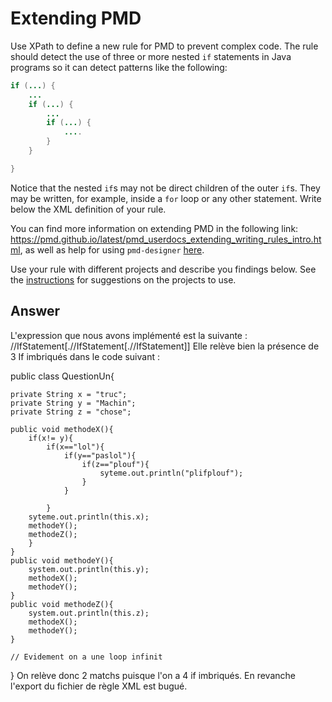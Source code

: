 # Extending PMD

Use XPath to define a new rule for PMD to prevent complex code. The rule should detect the use of three or more nested `if` statements in Java programs so it can detect patterns like the following:

```Java
if (...) {
    ...
    if (...) {
        ...
        if (...) {
            ....
        }
    }

}
```
Notice that the nested `if`s may not be direct children of the outer `if`s. They may be written, for example, inside a `for` loop or any other statement.
Write below the XML definition of your rule.

You can find more information on extending PMD in the following link: https://pmd.github.io/latest/pmd_userdocs_extending_writing_rules_intro.html, as well as help for using `pmd-designer` [here](https://github.com/selabs-ur1/VV-TP2/blob/master/exercises/designer-help.md).

Use your rule with different projects and describe you findings below. See the [instructions](../sujet.md) for suggestions on the projects to use.

## Answer

L'expression que nous avons implémenté est la suivante :
//IfStatement[.//IfStatement[.//IfStatement]]
Elle relève bien la présence de 3 If imbriqués dans le code suivant : 

public class QuestionUn{

    private String x = "truc";
    private String y = "Machin";
    private String z = "chose";

    public void methodeX(){
        if(x!= y){
            if(x=="lol"){
                if(y=="paslol"){
                    if(z=="plouf"){
                        syteme.out.println("plifplouf");
                    }
                }
        
            }
        syteme.out.println(this.x);
        methodeY();
        methodeZ();
        }
    }
    public void methodeY(){
        system.out.println(this.y);
        methodeX();
        methodeY();
    }
    public void methodeZ(){
        system.out.println(this.z);
        methodeX();
        methodeY();
    }

    // Evidement on a une loop infinit
}
On relève donc 2 matchs puisque l'on a 4 if imbriqués. 
En revanche l'export du fichier de règle XML est bugué.

